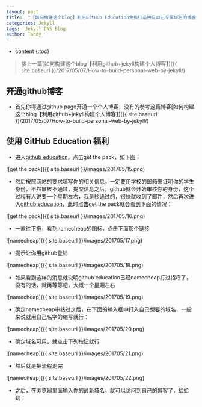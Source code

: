 ```yaml
---
layout: post
title:  "【如何构建这个blog】利用GitHub Education免费打造拥有自己专属域名的博客"
categories: Jekyll
tags:  Jekyll DNS Blog
author: Tandy
---
```

* content
{:toc}




>接上一篇[如何构建这个blog【利用github+jekyll构建个人博客】]({{ site.baseurl }}/2017/05/07/How-to-build-personal-web-by-jekyll/)

## 开通github博客

- 首先你得通过github page开通一个个人博客，没有的参考这篇博客[如何构建这个blog【利用github+jekyll构建个人博客】]({{ site.baseurl }}/2017/05/07/How-to-build-personal-web-by-jekyll/)

## 使用 GitHub Education 福利

- 进入[github education](https://education.github.com/)，点击get the pack，如下图：

![get the pack]({{ site.baseurl }}/images/201705/15.png)

- 然后按照网站的要求填写你的相关信息，一定要用学校的邮箱来证明你的学生身份，不然审核不通过，提交信息之后，github就会开始审核你的身份，这个过程有人说要一个星期左右，我是秒通过的，很快就收到了邮件，然后再次进入[github education](https://education.github.com/)，此时点击get the pack就会看到下面的情况：

![get the pack]({{ site.baseurl }}/images/201705/16.png)

- 一直往下拖，看到namecheap的图标，点击下面那个链接

![namecheap]({{ site.baseurl }}/images/201705/17.png)

- 提示让你用github登陆

![namecheap]({{ site.baseurl }}/images/201705/18.png)

- 如果看到这样的消息就说明github education已经namecheap打过招呼了，没有的话，就再等等吧，大概一个星期左右

![namecheap]({{ site.baseurl }}/images/201705/19.png)

- 确定namecheap审核过之后，在下面的输入框中打入自己想要的域名，一般来说就用自己名字的缩写就行：

![namecheap]({{ site.baseurl }}/images/201705/20.png)

- 确定域名可用，就点击下列按钮就行

![namecheap]({{ site.baseurl }}/images/201705/21.png)

- 然后就是把流程走完

![namecheap]({{ site.baseurl }}/images/201705/22.png)

- 之后，在浏览器里面输入你的最新域名，就可以访问到自己的博客了，蛤蛤蛤！